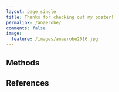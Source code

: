 ```yaml
---
layout: page_single
title: Thanks for checking out my poster!
permalink: /anaerobe/
comments: false
image:
  feature: /images/anaerobe2016.jpg
---
```




Methods
---------------------



References
---------------------
